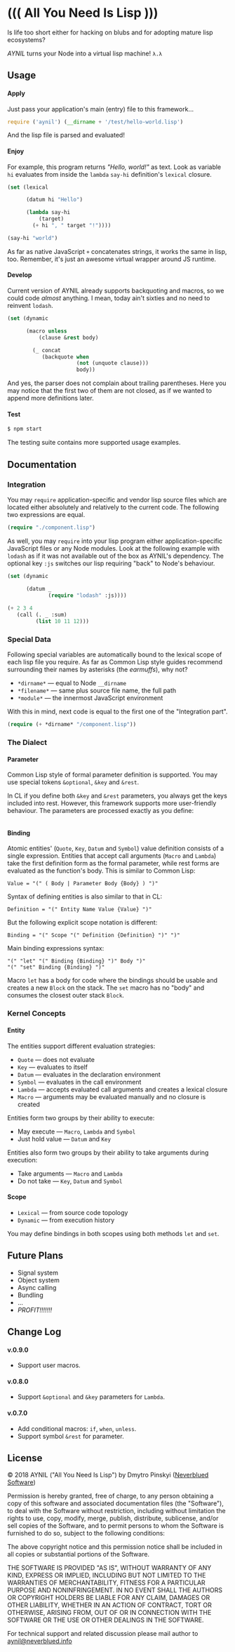 ((( All You Need Is Lisp )))
============================


Is life too short either for hacking on blubs and for adopting mature lisp ecosystems?

*AYNIL* turns your Node into a virtual lisp machine!
`λ.λ`


Usage
-----

#### Apply

Just pass your application's main (entry) file to this framework...

```javascript
require ('aynil') (__dirname + '/test/hello-world.lisp')
```

And the lisp file is parsed and evaluated!

#### Enjoy

For example, this program returns *"Hello, world!"* as text.
Look as variable `hi` evaluates from inside
the `lambda` `say-hi` definition's `lexical` closure.

```lisp
(set (lexical

      (datum hi "Hello")

      (lambda say-hi
          (target)
        (+ hi ", " target "!"))))

(say-hi "world")
```

As far as native JavaScript `+` concatenates strings,
it works the same in lisp, too.
Remember, it's just an awesome virtual wrapper around JS runtime.

#### Develop

Current version of AYNIL already supports
backquoting and macros, so we could code *almost* anything.
I mean, today ain't sixties and
no need to reinvent `lodash`.

```lisp
(set (dynamic

      (macro unless
          (clause &rest body)

        (_ concat
           (backquote when
                      (not (unquote clause)))
                      body))
```

And yes, the parser does not complain about trailing parentheses.
Here you may notice that the first two of them are not closed,
as if we wanted to append more definitions later.

#### Test

```bash
$ npm start
```

The testing suite contains more supported usage examples.


Documentation
-------------

### Integration

You may `require` application-specific and vendor lisp source files
which are located either absolutely and relatively to the current code.
The following two expressions are equal.

```lisp
(require "./component.lisp")
```

As well, you may `require` into your lisp program
either application-specific JavaScript files or any Node modules.
Look at the following example with `lodash` as if it was
not available out of the box as AYNIL's dependency.
The optional key `:js`
switches our lisp requiring "back" to Node's behaviour.

```lisp
(set (dynamic

      (datum _
             (require "lodash" :js))))
             
(+ 2 3 4
   (call (. _ :sum)
         (list 10 11 12)))
```

### Special Data

Following special variables
are automatically bound to the lexical scope of
each lisp file you require.
As far as Common Lisp style guides recommend
surrounding their names by asterisks (the *earmuffs*),
why not?

* `*dirname*` — equal to Node `__dirname`
* `*filename*` — same plus source file name, the full path
* `*module*` — the innermost JavaScript environment

With this in mind, next code is equal to the first one
of the "Integration part".

```lisp
(require (+ *dirname* "/component.lisp"))
```

### The Dialect

#### Parameter

Common Lisp style of formal parameter definition is supported.
You may use special tokens `&optional`, `&key` and `&rest`.

In CL if you define both `&key` and `&rest` parameters,
you always get the keys included into rest.
However, this framework supports more user-friendly behaviour.
The parameters are processed exactly as you define:

```lisp
```

#### Binding

Atomic entities' (`Quote`, `Key`, `Datum` and `Symbol`)
value definition consists of a single expression.
Entities that accept call arguments (`Macro` and `Lambda`) 
take the first definition form as the formal parameter,
while rest forms are evaluated as the function's body.
This is similar to Common Lisp:

```
Value = "(" ( Body | Parameter Body {Body} ) ")"
```

Syntax of defining entities is also similar to that in CL:

```
Definition = "(" Entity Name Value {Value} ")"
```

But the following explicit scope notation is different:

```
Binding = "(" Scope "(" Definition {Definition} ")" ")"
```

Main binding expressions syntax:

```
"(" "let" "(" Binding {Binding} ")" Body ")"
"(" "set" Binding {Binding} ")"
```

Macro `let` has a body for code where the bindings should be usable
and creates a new `Block` on the stack.
The `set` macro has no "body" and consumes the closest outer stack `Block`.


### Kernel Concepts

#### Entity

The entities support different evaluation strategies:

* `Quote` — does not evaluate
* `Key` — evaluates to itself
* `Datum` — evaluates in the declaration environment
* `Symbol` — evaluates in the call environment
* `Lambda` — accepts evaluated call arguments and creates a lexical closure
* `Macro` — arguments may be evaluated manually and no closure is created

Entities form two groups by their ability to execute:

* May execute — `Macro`, `Lambda` and `Symbol`
* Just hold value — `Datum` and `Key`

Entities also form two groups by their ability to take arguments
during execution:

* Take arguments — `Macro` and `Lambda` 
* Do not take — `Key`, `Datum` and `Symbol`


#### Scope

* `Lexical` — from source code topology
* `Dynamic` — from execution history

You may define bindings in both scopes using both methods `let` and `set`.


Future Plans
------------

* Signal system
* Object system
* Async calling
* Bundling
* ...
* *PROFIT!!!!!!!*


Change Log
----------

#### v.0.9.0

* Support user macros.

#### v.0.8.0

* Support `&optional` and `&key` parameters for `Lambda`.

#### v.0.7.0

* Add conditional macros: `if`, `when`, `unless`.
* Support symbol `&rest` for parameter.


License
-------

&copy; 2018 AYNIL ("All You Need Is Lisp")
by Dmytro Pinskyi
([Neverblued Software](http://neverblued.info/software))

Permission is hereby granted, free of charge,
to any person obtaining a copy of this software
and associated documentation files (the "Software"),
to deal with the Software without restriction,
including without limitation the rights to use, copy, modify, merge, publish,
distribute, sublicense, and/or sell copies of the Software,
and to permit persons to whom the Software is furnished to do so,
subject to the following conditions:

The above copyright notice and this permission notice shall be
included in all copies or substantial portions of the Software.

THE SOFTWARE IS PROVIDED "AS IS",
WITHOUT WARRANTY OF ANY KIND, EXPRESS OR IMPLIED,
INCLUDING BUT NOT LIMITED TO THE WARRANTIES OF MERCHANTABILITY,
FITNESS FOR A PARTICULAR PURPOSE AND NONINFRINGEMENT.
IN NO EVENT SHALL THE AUTHORS OR COPYRIGHT HOLDERS BE LIABLE
FOR ANY CLAIM, DAMAGES OR OTHER LIABILITY,
WHETHER IN AN ACTION OF CONTRACT, TORT OR OTHERWISE,
ARISING FROM, OUT OF OR IN CONNECTION WITH THE SOFTWARE
OR THE USE OR OTHER DEALINGS IN THE SOFTWARE.

For technical support and related discussion please mail author to
[aynil@neverblued.info](mailto:aynil@neverblued.info)
